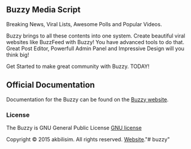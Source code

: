 ## Buzzy Media Script

Breaking News, Viral Lists, Awesome Polls and Popular Videos. 

Buzzy brings to all these contents into one system. Create beautiful viral websites like BuzzFeed with Buzzy! 
You have advanced tools to do that. Great Post Editor, 
Powerfull Admin Panel and Impressive Design will you think big!

Get Started to make great community with Buzzy. TODAY!

## Official Documentation

Documentation for the Buzzy can be found on the [Buzzy website](http://buzzy.akbilisim.com/admin/docs).

### License

The Buzzy is GNU General Public License [GNU license](http://www.gnu.org/licenses/gpl-3.0.en.html)

Copyright © 2015 akbilisim. All rights reserved. [Website](http://www.akbilisim.com/)."# buzzy" 
